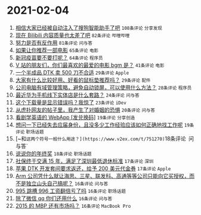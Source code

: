 # 2021-02-04

1. [相信大家已经被自动注入了搜狗智能助手了吧](https://www.v2ex.com/t/751120) `108条评论` `分享发现`
1. [现在 Bilibili 内容质量也太差了吧](https://www.v2ex.com/t/751221) `82条评论` `哔哩哔哩`
1. [努力是否有反作用](https://www.v2ex.com/t/751265) `81条评论` `问与答`
1. [如果让你推荐一部电影](https://www.v2ex.com/t/751220) `65条评论` `电影`
1. [新冠疫苗要不要打呢？](https://www.v2ex.com/t/751253) `64条评论` `程序员`
1. [V 站的朋友们，你们最喜欢的最爱的电影 bgm 是？](https://www.v2ex.com/t/751257) `41条评论` `电影`
1. [一个半成品 DTK 卖 500 刀不合适](https://www.v2ex.com/t/751167) `29条评论` `Apple`
1. [大家有什么比较好用、好看的鼠标垫推荐吗？](https://www.v2ex.com/t/751115) `29条评论` `配件`
1. [公司电脑有域管理策略，避免自动锁屏，可以使用什么方法？](https://www.v2ex.com/t/751179) `28条评论` `程序员`
1. [最近华为手机线下实体店是什么套路？](https://www.v2ex.com/t/751149) `24条评论` `问与答`
1. [这个下载量是显示错误吗？我惊了](https://www.v2ex.com/t/751260) `23条评论` `iDev`
1. [从虎扑网友的帖子里，我产生了对婚姻的恐惧](https://www.v2ex.com/t/751281) `20条评论` `问与答`
1. [看剧学英语的 WebApp [发兑换码]](https://www.v2ex.com/t/751247) `19条评论` `分享创造`
1. [想问一下已经失去应届身份，且没多少工作经验应该如何正确地找工作呢](https://www.v2ex.com/t/751215) `19条评论` `职场话题`
1. [~和` 这两个符号一般什么用途？](https://www.v2ex.com/t/751270) `18条评论` `问与答`
1. [说说你的年终奖](https://www.v2ex.com/t/751231) `18条评论` `职场话题`
1. [社保终于交满 15 年，满足了深圳最低退休标准](https://www.v2ex.com/t/751174) `17条评论` `深圳`
1. [苹果 DTK 开发套间要求返还，给予 200 美元代金券](https://www.v2ex.com/t/751116) `17条评论` `Apple`
1. [Arm 公司凭什么就让海思、三星、联发科、高通等等公司只能向它买授权，而不是独立山头自己搞呢？](https://www.v2ex.com/t/751239) `16条评论` `问与答`
1. [995 跳槽 996 工资翻倍亏了吗](https://www.v2ex.com/t/751234) `16条评论` `职场话题`
1. [除了微信 qq 你们还用什么](https://www.v2ex.com/t/751200) `16条评论` `问与答`
1. [2015 的 MBP 还有市场吗？](https://www.v2ex.com/t/751171) `16条评论` `MacBook Pro`
